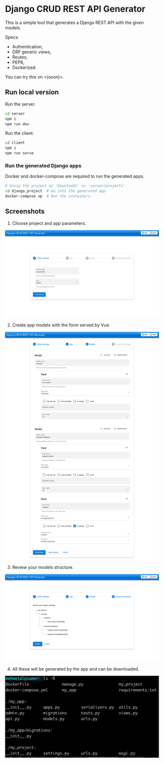 # Django CRUD REST API Generator

This is a simple     tool that generates a Django REST API with the given models.

Specs:
- Authentication,
- DRF generic views,
- Routes,
- PEP8,
- Dockerized.

You can try this on <(soon)>.

## Run local version

Run the server.
```sh
cd server
npm i
npm run dev
```

Run the client.
```sh
cd client
npm i
npm run serve
```

### Run the generated Django apps

Docker and docker-compose are required to run the generated apps.

```sh
# Unzip the project at 'Downloads' or 'server/projects'.
cd django_project  # Go into the generated app
docker-compose up  # Run the containers
```

## Screenshots
1) Choose project and app parameters.

![Step 1](/images/1.png)

2) Create app models with the form served by Vue.

![Step 2](/images/2.png)

3) Review your models structure.

![Step 3](/images/3.png)

4) All these will be generated by the app and can be downloaded.

![Step 4](/images/4.png)
